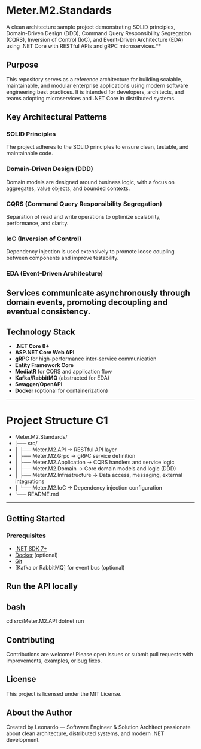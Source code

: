 # Meter.M2.Standards
A clean architecture sample project demonstrating SOLID principles, Domain-Driven Design (DDD), Command Query Responsibility Segregation (CQRS), Inversion of Control (IoC), 
and Event-Driven Architecture (EDA) using .NET Core with RESTful APIs and gRPC microservices.**

## Purpose
This repository serves as a reference architecture for building scalable, maintainable, and modular enterprise applications using modern software engineering best practices.
It is intended for developers, architects, and teams adopting microservices and .NET Core in distributed systems.

## Key Architectural Patterns

### SOLID Principles
The project adheres to the SOLID principles to ensure clean, testable, and maintainable code.

###  Domain-Driven Design (DDD)
Domain models are designed around business logic, with a focus on aggregates, value objects, and bounded contexts.

###  CQRS (Command Query Responsibility Segregation)
Separation of read and write operations to optimize scalability, performance, and clarity.

###  IoC (Inversion of Control)
Dependency injection is used extensively to promote loose coupling between components and improve testability.

###  EDA (Event-Driven Architecture)
Services communicate asynchronously through domain events, promoting decoupling and eventual consistency.
---

## Technology Stack

- **.NET Core 8+**
- **ASP.NET Core Web API**
- **gRPC** for high-performance inter-service communication
- **Entity Framework Core**
- **MediatR** for CQRS and application flow
- **Kafka/RabbitMQ** (abstracted for EDA)
- **Swagger/OpenAPI**
- **Docker** (optional for containerization)

---

# Project Structure C1
- Meter.M2.Standards/
- ├── src/
- │ ├── Meter.M2.API → RESTful API layer
- │ ├── Meter.M2.Grpc → gRPC service definition
- │ ├── Meter.M2.Application → CQRS handlers and service logic
- │ ├── Meter.M2.Domain → Core domain models and logic (DDD)
- │ ├── Meter.M2.Infrastructure → Data access, messaging, external integrations
- │ └── Meter.M2.IoC → Dependency injection configuration
- └── README.md
---

## Getting Started
### Prerequisites
- [.NET SDK 7+](https://dotnet.microsoft.com/)
- [Docker](https://www.docker.com/) (optional)
- [Git](https://git-scm.com/)
- [Kafka or RabbitMQ] for event bus (optional)

  
## Run the API locally
## bash
cd src/Meter.M2.API
dotnet run

## Contributing
Contributions are welcome! Please open issues or submit pull requests with improvements, examples, or bug fixes.

## License
This project is licensed under the MIT License.

## About the Author
Created by Leonardo — Software Engineer & Solution Architect passionate about clean architecture, distributed systems, and modern .NET development.

